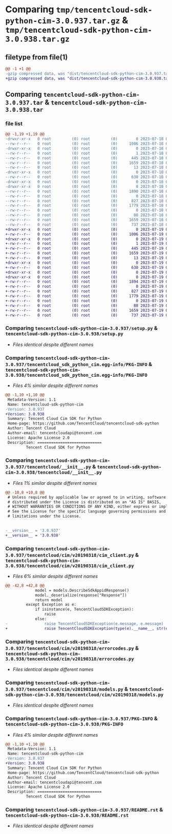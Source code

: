 # Comparing `tmp/tencentcloud-sdk-python-cim-3.0.937.tar.gz` & `tmp/tencentcloud-sdk-python-cim-3.0.938.tar.gz`

## filetype from file(1)

```diff
@@ -1 +1 @@
-gzip compressed data, was "dist/tencentcloud-sdk-python-cim-3.0.937.tar", last modified: Tue Jul 18 00:20:12 2023, max compression
+gzip compressed data, was "dist/tencentcloud-sdk-python-cim-3.0.938.tar", last modified: Wed Jul 19 00:24:20 2023, max compression
```

## Comparing `tencentcloud-sdk-python-cim-3.0.937.tar` & `tencentcloud-sdk-python-cim-3.0.938.tar`

### file list

```diff
@@ -1,19 +1,19 @@
-drwxr-xr-x   0 root         (0) root         (0)        0 2023-07-18 00:20:12.000000 tencentcloud-sdk-python-cim-3.0.937/
--rw-r--r--   0 root         (0) root         (0)     1006 2023-07-18 00:20:12.000000 tencentcloud-sdk-python-cim-3.0.937/setup.py
-drwxr-xr-x   0 root         (0) root         (0)        0 2023-07-18 00:20:12.000000 tencentcloud-sdk-python-cim-3.0.937/tencentcloud_sdk_python_cim.egg-info/
--rw-r--r--   0 root         (0) root         (0)        1 2023-07-18 00:20:12.000000 tencentcloud-sdk-python-cim-3.0.937/tencentcloud_sdk_python_cim.egg-info/dependency_links.txt
--rw-r--r--   0 root         (0) root         (0)      445 2023-07-18 00:20:12.000000 tencentcloud-sdk-python-cim-3.0.937/tencentcloud_sdk_python_cim.egg-info/SOURCES.txt
--rw-r--r--   0 root         (0) root         (0)     1659 2023-07-18 00:20:12.000000 tencentcloud-sdk-python-cim-3.0.937/tencentcloud_sdk_python_cim.egg-info/PKG-INFO
--rw-r--r--   0 root         (0) root         (0)       13 2023-07-18 00:20:12.000000 tencentcloud-sdk-python-cim-3.0.937/tencentcloud_sdk_python_cim.egg-info/top_level.txt
-drwxr-xr-x   0 root         (0) root         (0)        0 2023-07-18 00:20:12.000000 tencentcloud-sdk-python-cim-3.0.937/tencentcloud/
--rw-r--r--   0 root         (0) root         (0)      630 2023-07-18 00:20:12.000000 tencentcloud-sdk-python-cim-3.0.937/tencentcloud/__init__.py
-drwxr-xr-x   0 root         (0) root         (0)        0 2023-07-18 00:20:12.000000 tencentcloud-sdk-python-cim-3.0.937/tencentcloud/cim/
-drwxr-xr-x   0 root         (0) root         (0)        0 2023-07-18 00:20:12.000000 tencentcloud-sdk-python-cim-3.0.937/tencentcloud/cim/v20190318/
--rw-r--r--   0 root         (0) root         (0)     1890 2023-07-18 00:20:12.000000 tencentcloud-sdk-python-cim-3.0.937/tencentcloud/cim/v20190318/cim_client.py
--rw-r--r--   0 root         (0) root         (0)        0 2023-07-18 00:20:12.000000 tencentcloud-sdk-python-cim-3.0.937/tencentcloud/cim/v20190318/__init__.py
--rw-r--r--   0 root         (0) root         (0)      827 2023-07-18 00:20:12.000000 tencentcloud-sdk-python-cim-3.0.937/tencentcloud/cim/v20190318/errorcodes.py
--rw-r--r--   0 root         (0) root         (0)     1779 2023-07-18 00:20:12.000000 tencentcloud-sdk-python-cim-3.0.937/tencentcloud/cim/v20190318/models.py
--rw-r--r--   0 root         (0) root         (0)        0 2023-07-18 00:20:12.000000 tencentcloud-sdk-python-cim-3.0.937/tencentcloud/cim/__init__.py
--rw-r--r--   0 root         (0) root         (0)       88 2023-07-18 00:20:12.000000 tencentcloud-sdk-python-cim-3.0.937/setup.cfg
--rw-r--r--   0 root         (0) root         (0)     1659 2023-07-18 00:20:12.000000 tencentcloud-sdk-python-cim-3.0.937/PKG-INFO
--rw-r--r--   0 root         (0) root         (0)      737 2023-07-18 00:20:12.000000 tencentcloud-sdk-python-cim-3.0.937/README.rst
+drwxr-xr-x   0 root         (0) root         (0)        0 2023-07-19 00:24:20.000000 tencentcloud-sdk-python-cim-3.0.938/
+-rw-r--r--   0 root         (0) root         (0)     1006 2023-07-19 00:24:20.000000 tencentcloud-sdk-python-cim-3.0.938/setup.py
+drwxr-xr-x   0 root         (0) root         (0)        0 2023-07-19 00:24:20.000000 tencentcloud-sdk-python-cim-3.0.938/tencentcloud_sdk_python_cim.egg-info/
+-rw-r--r--   0 root         (0) root         (0)        1 2023-07-19 00:24:20.000000 tencentcloud-sdk-python-cim-3.0.938/tencentcloud_sdk_python_cim.egg-info/dependency_links.txt
+-rw-r--r--   0 root         (0) root         (0)      445 2023-07-19 00:24:20.000000 tencentcloud-sdk-python-cim-3.0.938/tencentcloud_sdk_python_cim.egg-info/SOURCES.txt
+-rw-r--r--   0 root         (0) root         (0)     1659 2023-07-19 00:24:20.000000 tencentcloud-sdk-python-cim-3.0.938/tencentcloud_sdk_python_cim.egg-info/PKG-INFO
+-rw-r--r--   0 root         (0) root         (0)       13 2023-07-19 00:24:20.000000 tencentcloud-sdk-python-cim-3.0.938/tencentcloud_sdk_python_cim.egg-info/top_level.txt
+drwxr-xr-x   0 root         (0) root         (0)        0 2023-07-19 00:24:20.000000 tencentcloud-sdk-python-cim-3.0.938/tencentcloud/
+-rw-r--r--   0 root         (0) root         (0)      630 2023-07-19 00:24:20.000000 tencentcloud-sdk-python-cim-3.0.938/tencentcloud/__init__.py
+drwxr-xr-x   0 root         (0) root         (0)        0 2023-07-19 00:24:20.000000 tencentcloud-sdk-python-cim-3.0.938/tencentcloud/cim/
+drwxr-xr-x   0 root         (0) root         (0)        0 2023-07-19 00:24:20.000000 tencentcloud-sdk-python-cim-3.0.938/tencentcloud/cim/v20190318/
+-rw-r--r--   0 root         (0) root         (0)     1894 2023-07-19 00:24:20.000000 tencentcloud-sdk-python-cim-3.0.938/tencentcloud/cim/v20190318/cim_client.py
+-rw-r--r--   0 root         (0) root         (0)        0 2023-07-19 00:24:20.000000 tencentcloud-sdk-python-cim-3.0.938/tencentcloud/cim/v20190318/__init__.py
+-rw-r--r--   0 root         (0) root         (0)      827 2023-07-19 00:24:20.000000 tencentcloud-sdk-python-cim-3.0.938/tencentcloud/cim/v20190318/errorcodes.py
+-rw-r--r--   0 root         (0) root         (0)     1779 2023-07-19 00:24:20.000000 tencentcloud-sdk-python-cim-3.0.938/tencentcloud/cim/v20190318/models.py
+-rw-r--r--   0 root         (0) root         (0)        0 2023-07-19 00:24:20.000000 tencentcloud-sdk-python-cim-3.0.938/tencentcloud/cim/__init__.py
+-rw-r--r--   0 root         (0) root         (0)       88 2023-07-19 00:24:20.000000 tencentcloud-sdk-python-cim-3.0.938/setup.cfg
+-rw-r--r--   0 root         (0) root         (0)     1659 2023-07-19 00:24:20.000000 tencentcloud-sdk-python-cim-3.0.938/PKG-INFO
+-rw-r--r--   0 root         (0) root         (0)      737 2023-07-19 00:24:20.000000 tencentcloud-sdk-python-cim-3.0.938/README.rst
```

### Comparing `tencentcloud-sdk-python-cim-3.0.937/setup.py` & `tencentcloud-sdk-python-cim-3.0.938/setup.py`

 * *Files identical despite different names*

### Comparing `tencentcloud-sdk-python-cim-3.0.937/tencentcloud_sdk_python_cim.egg-info/PKG-INFO` & `tencentcloud-sdk-python-cim-3.0.938/tencentcloud_sdk_python_cim.egg-info/PKG-INFO`

 * *Files 4% similar despite different names*

```diff
@@ -1,10 +1,10 @@
 Metadata-Version: 1.1
 Name: tencentcloud-sdk-python-cim
-Version: 3.0.937
+Version: 3.0.938
 Summary: Tencent Cloud Cim SDK for Python
 Home-page: https://github.com/TencentCloud/tencentcloud-sdk-python
 Author: Tencent Cloud
 Author-email: tencentcloudapi@tencent.com
 License: Apache License 2.0
 Description: ============================
         Tencent Cloud SDK for Python
```

### Comparing `tencentcloud-sdk-python-cim-3.0.937/tencentcloud/__init__.py` & `tencentcloud-sdk-python-cim-3.0.938/tencentcloud/__init__.py`

 * *Files 1% similar despite different names*

```diff
@@ -10,8 +10,8 @@
 # Unless required by applicable law or agreed to in writing, software
 # distributed under the License is distributed on an "AS IS" BASIS,
 # WITHOUT WARRANTIES OR CONDITIONS OF ANY KIND, either express or implied.
 # See the License for the specific language governing permissions and
 # limitations under the License.
 
 
-__version__ = '3.0.937'
+__version__ = '3.0.938'
```

### Comparing `tencentcloud-sdk-python-cim-3.0.937/tencentcloud/cim/v20190318/cim_client.py` & `tencentcloud-sdk-python-cim-3.0.938/tencentcloud/cim/v20190318/cim_client.py`

 * *Files 6% similar despite different names*

```diff
@@ -42,8 +42,8 @@
             model = models.DescribeSdkAppidResponse()
             model._deserialize(response["Response"])
             return model
         except Exception as e:
             if isinstance(e, TencentCloudSDKException):
                 raise
             else:
-                raise TencentCloudSDKException(e.message, e.message)
+                raise TencentCloudSDKException(type(e).__name__, str(e))
```

### Comparing `tencentcloud-sdk-python-cim-3.0.937/tencentcloud/cim/v20190318/errorcodes.py` & `tencentcloud-sdk-python-cim-3.0.938/tencentcloud/cim/v20190318/errorcodes.py`

 * *Files identical despite different names*

### Comparing `tencentcloud-sdk-python-cim-3.0.937/tencentcloud/cim/v20190318/models.py` & `tencentcloud-sdk-python-cim-3.0.938/tencentcloud/cim/v20190318/models.py`

 * *Files identical despite different names*

### Comparing `tencentcloud-sdk-python-cim-3.0.937/PKG-INFO` & `tencentcloud-sdk-python-cim-3.0.938/PKG-INFO`

 * *Files 4% similar despite different names*

```diff
@@ -1,10 +1,10 @@
 Metadata-Version: 1.1
 Name: tencentcloud-sdk-python-cim
-Version: 3.0.937
+Version: 3.0.938
 Summary: Tencent Cloud Cim SDK for Python
 Home-page: https://github.com/TencentCloud/tencentcloud-sdk-python
 Author: Tencent Cloud
 Author-email: tencentcloudapi@tencent.com
 License: Apache License 2.0
 Description: ============================
         Tencent Cloud SDK for Python
```

### Comparing `tencentcloud-sdk-python-cim-3.0.937/README.rst` & `tencentcloud-sdk-python-cim-3.0.938/README.rst`

 * *Files identical despite different names*

